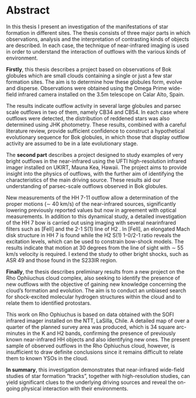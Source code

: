 # Abstract

In this thesis I present an investigation of the manifestations of star formation in different sites. The thesis consists of three major parts in which observations, analysis and the interpretation of contrasting kinds of objects are described. In each case, the technique of near-infrared imaging is used in order to understand the interaction of outflows with the various kinds of environment.

**Firstly**, this thesis describes a project based on observations of Bok globules which are small clouds containing a single or just a few star formation sites. The aim is to determine how these globules form, evolve and disperse. Observations were obtained using the Omega Prime wide-field infrared camera installed on the 3.5m telescope on Calar Alto, Spain.

The results indicate outflow activity in several large globules and parsec scale outflows in two of them, namely CB34 and CB54. In each case where outflows were detected, the distribution of reddened stars was also determined using JHK photometry. These results, combined with a careful literature review, provide sufficient confidence to construct a hypothetical evolutionary sequence for Bok globules, in which those that display outflow activity are assumed to be in a late evolutionary stage.

The **second part** describes a project designed to study examples of very bright outflows in the near-infrared using the UFTI high-resolution infrared imager installed on UKIRT, Mauna Kea, Hawaii. The project aims to provide insight into the physics of outflows, with the further aim of identifying the characteristics of the main driving source. These results aid our understanding of parsec-scale outflows observed in Bok globules. 

New measurements of the HH 7-11 outflow allow a determination of the proper motions (∼ 40 km/s) of the near-infrared sources, significantly lowering previously reported values but now in agreement with optical measurements. In addition to this dynamical study, a detailed investigation of the HH 7 bow is carried out using imaging with several nearinfrared filters such as [FeII] and the 2-1 S(1) line of H2 . In [FeII], an elongated Mach disk structure in HH 7 is found while the H2 S(1) 1-0/2-1 ratio reveals the excitation levels, which can be used to constrain bow-shock models. The results indicate that motion at 30 degrees from the line of sight with ∼ 55 km/s velocity is required. I extend the study to other bright shocks, such as ASR 49 and those found in the S233IR region.

**Finally**, the thesis describes preliminary results from a new project on the Rho Ophiiuchus cloud complex, also seeking to identify the presence of new outflows with the objective of gaining new knowledge concerning the cloud’s formation and evolution. The aim is to conduct an unbiased search for shock-excited molecular hydrogen structures within the cloud and to relate them to identified protostars.

This work on Rho Ophiuchus is based on data obtained with the SOFI infrared imager installed on the NTT, LaSilla, Chile. A detailed map of over a quarter of the planned survey area was produced, which is 34 square arc-minutes in the K and H2 bands, confirming the presence of previously known near-infrared HH objects and also identifying new ones. The present sample of observed outflows in the Rho Ophiuchus cloud, however, is insufficient to draw definite conclusions since it remains difficult to relate them to known YSOs in the cloud.

**In summary**, this investigation demonstrates that near-infrared wide-field studies of star formation “tracks”, together with high-resolution studies, can yield significant clues to the underlying driving sources and reveal the on-going physical interaction with their environments.
